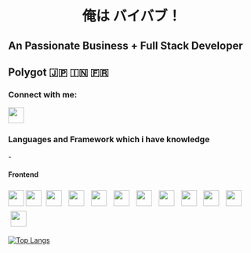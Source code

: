 <h1 align="center">俺は バイバブ！</h1>
<h2> An Passionate Business + Full Stack Developer </h2>
<h2> Polygot 🇯🇵 🇮🇳 🇫🇷</h2>

<h3 align="left">Connect with me:</h3>
<p align="left">
<a href="https://www.linkedin.com/in/vaibhav-verma-2a21141a4/"><img height="32" width="32" src="https://cdn.simpleicons.org/linkedin/0A66C2" /></a>
</p>

<h3>Languages and Framework which i have knowledge</h3>
- <h4>Frontend</h4>
<img style={{margin:5}} height="32" width="32" src="https://cdn.simpleicons.org/react/61DAFB" />
<img style={{margin:5}} height="32" width="32" src="https://cdn.simpleicons.org/redux/764ABC" />

<img style="margin:5" height="32" width="32" src="https://cdn.simpleicons.org/recoil/3578E5" />
<img style="margin:5" height="32" width="32" src="https://cdn.simpleicons.org/next/white" />
<img style="margin:5" height="32" width="32" src="https://cdn.simpleicons.org/remix/ED2B88" />
<img style="margin:5" height="32" width="32" src="https://cdn.simpleicons.org/vue/4FC08D" />
<img style="margin:5" height="32" width="32" src="https://cdn.simpleicons.org/nuxt/00DC82" />
<img style="margin:5" height="32" width="32" src="https://cdn.simpleicons.org/angular/0F0F11" />
<img style="margin:5" height="32" width="32" src="https://cdn.simpleicons.org/jquery/0769AD" />
<img style="margin:5" height="32" width="32" src="https://cdn.simpleicons.org/typescript/3178C6" />
<img style="margin:5" height="32" width="32" src="https://cdn.simpleicons.org/javascript/F7DF1E" />
<img style="margin:5" height="32" width="32" src="https://cdn.simpleicons.org/webpack/8DD6F9" />



[![Top Langs](https://github-readme-stats.vercel.app/api/top-langs/?username=k0hei2025&layout=compact&hide=html,css,php&theme=tokyonight&show_icons=true)](https://github.com/anuraghazra/github-readme-stats)

<!-- 
[![Top Langs](https://github-readme-stats.vercel.app/api/top-langs/?username=k0hei2025&langs_count=8&theme=tokyonight)](https://github.com/anuraghazra/github-readme-stats) -->

<!--
**k0hei2025/k0hei2025** is a ✨ _special_ ✨ repository because its `README.md` (this file) appears on your GitHub profile.

Here are some ideas to get you started:

- 🔭 I’m currently working on ...
- 🌱 I’m currently learning ...
- 👯 I’m looking to collaborate on ...
- 🤔 I’m looking for help with ...
- 💬 Ask me about ...
- 📫 How to reach me: ...
- 😄 Pronouns: ...
- ⚡ Fun fact: ...
-->
